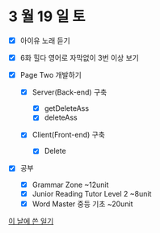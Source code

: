 # 3 월 19 일 토

- [x] 아이유 노래 듣기

- [x] 6화 힐다 영어로 자막없이 3번 이상 보기

- [x] Page Two 개발하기

  - [x] Server(Back-end) 구축

    - [x] getDeleteAss
    - [x] deleteAss

  - [x] Client(Front-end) 구축
    - [x] Delete

- [x] 공부

  - [x] Grammar Zone ~12unit
  - [x] Junior Reading Tutor Level 2 ~8unit
  - [x] Word Master 중등 기초 ~20unit

[이 날에 쓴 일기](../../../diary/2022/3/19.md)
